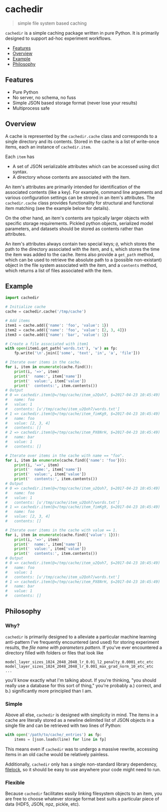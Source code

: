 # cachedir
> simple file system based caching

`cachedir` is a simple caching package written in pure Python.
It is primarily designed to support ad-hoc experiment workflows.

- [Features](#features)
- [Overview](#overview)
- [Example](#example)
- [Philosophy](#philosophy)

<a name="features"></a>
## Features
- Pure Python
- No server, no schema, no fuss
- Simple JSON based storage format (never lose your results)
- Multiprocess safe

<a name="overview"></a>
## Overview
A cache is represented by the `cachedir.cache` class and corresponds to a single directory and its contents. Stored in the cache is a list of write-once items, each an instance of `cachedir.item`.

Each `item` has
- A set of JSON serializable attributes which can be accessed using dict syntax.
- A directory whose contents are associated with the item. 

An item's attributes are primarily intended for identification of the associated contents (like a key). For example, command line arguments and various configuration settings can be strored in an item's attributes. The `cachedir.cache` class provides functionality for structural and functional item matching (see the example below for details).

On the other hand, an item's contents are typically larger objects with specific storage requirements. Pickled python objects, serialized model parameters, and datasets should be stored as contents rather than attributes.

An item's attributes always contain two special keys; `@`, which stores the path to the directory associated with the item, and `$`, which stores the time the item was added to the cache. Items also provide a `get_path` method, which can be used to retrieve the absolute path to a (possible non-existant) object in the file system associated with the item, and a `contents` method, which returns a list of files associated with the item.

<a name="example"></a>
## Example
```python
import cachedir

# Initialize cache
cache = cachedir.cache('/tmp/cache')

# Add items
item1 = cache.add({'name': 'foo', 'value': 1})
item2 = cache.add({'name': 'foo', 'value': [2, 3, 4]})
item3 = cache.add({'name': 'bar', 'value': 1})

# Create a file associated with item1
with open(item1.get_path('words.txt'), 'w') as fp:
    fp.write('\n'.join(['some', 'text', 'in', 'a', 'file']))

# Iterate over items in the cache.
for i, item in enumerate(cache.find()):
    print(i, '=>', item)
    print('  name:', item['name'])
    print('  value:', item['value'])
    print('  contents:', item.contents())
# Output
# 0 => cachedir.item(@=/tmp/cache/item_u2Qoh7, $=2017-04-23 10:45:49)
#   name: foo
#   value: 1
#   contents: [u'/tmp/cache/item_u2Qoh7/words.txt']
# 1 => cachedir.item(@=/tmp/cache/item_fimKg9, $=2017-04-23 10:45:49)
#   name: foo
#   value: [2, 3, 4]
#   contents: []
# 2 => cachedir.item(@=/tmp/cache/item_PX8NrH, $=2017-04-23 10:45:49)
#   name: bar
#   value: 1
#   contents: []

# Iterate over items in the cache with name == "foo".
for i, item in enumerate(cache.find({'name': 'foo'})):
    print(i, '=>', item)
    print('  name:', item['name'])
    print('  value:', item['value'])
    print('  contents:', item.contents())
# Output
# 0 => cachedir.item(@=/tmp/cache/item_u2Qoh7, $=2017-04-23 10:45:49)
#   name: foo
#   value: 1
#   contents: [u'/tmp/cache/item_u2Qoh7/words.txt']
# 1 => cachedir.item(@=/tmp/cache/item_fimKg9, $=2017-04-23 10:45:49)
#   name: foo
#   value: [2, 3, 4]
#   contents: []

# Iterate over items in the cache with value == 1.
for i, item in enumerate(cache.find({'value': 1})):
    print(i, '=>', item)
    print('  name:', item['name'])
    print('  value:', item['value'])
    print('  contents:', item.contents())
# Output
# 0 => cachedir.item(@=/tmp/cache/item_u2Qoh7, $=2017-04-23 10:45:49)
#   name: foo
#   value: 1
#   contents: [u'/tmp/cache/item_u2Qoh7/words.txt']
# 1 => cachedir.item(@=/tmp/cache/item_PX8NrH, $=2017-04-23 10:45:49)
#   name: bar
#   value: 1
#   contents: []
```

<a name="philosophy"></a>
## Philosophy
### Why?
`cachedir` is primarily designed to a alleviate a particular machine learning anti-pattern I've frequently encountered (and used) for storing experiment results, the *file name with parameters pattern*. If you've ever encountered a directory filled with folders or files that look like
```
model_layer_sizes_1024_2048_2048_lr_0.01_l2_penalty_0.0001_etc_etc
model_layer_sizes_1024_2048_2048_lr_0.001_max_grad_norm_10_etc_etc
...
```
you'll know exactly what I'm talking about. If you're thinking, "you should really use a database for this sort of thing," you're probably a.) correct, and b.) significantly more principled than I am.

### Simple
Above all else, `cachedir` is designed with simplicity in mind. The items in a cache are literally stored as a newline delimited list of JSON objects in a single file and can be retrieved with two lines of Python:

```python
with open('/path/to/cache/_entries') as fp:
    items = [json.loads(line) for line in fp]
```

This means even if `cachedir` was to undergo a massive rewrite, accessing items in an old cache would be relatively painless. 

Additionally, `cachedir` only has a single non-standard library dependency, [filelock](https://github.com/benediktschmitt/py-filelock), so it should be easy to use anywhere your code might need to run.

### Flexible
Because `cachedir` facilitates easily linking filesystem objects to an item, you are free to choose whatever storage format best suits a particular piece of data (HDF5, JSON, npz, pickle, etc).
